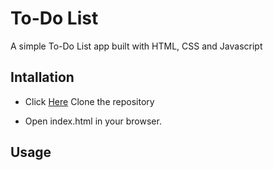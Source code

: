# To-Do List

A simple To-Do List app built with HTML, CSS and Javascript

## Intallation 

  * Click [Here](https://github.com/aiyshu/toDoListMiniProject.git) Clone the repository 
  - Open index.html in your browser.
  
 ## Usage 
